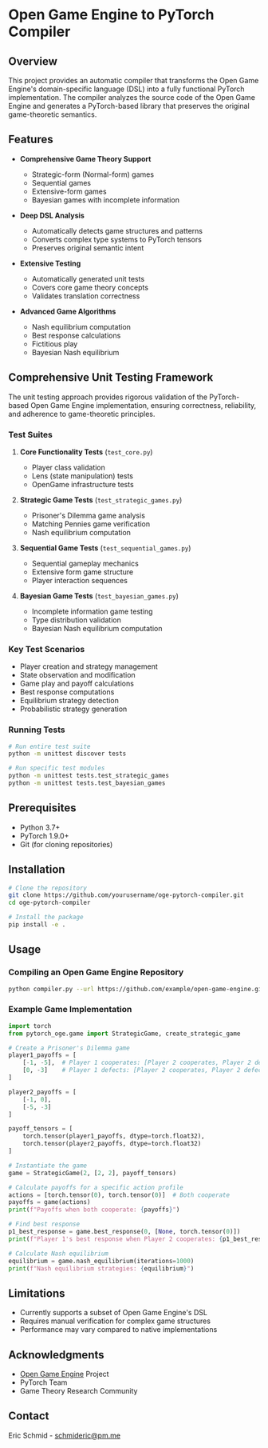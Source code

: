 # Open Game Engine to PyTorch Compiler

## Overview

This project provides an automatic compiler that transforms the Open Game Engine's domain-specific language (DSL) into a fully functional PyTorch implementation. The compiler analyzes the source code of the Open Game Engine and generates a PyTorch-based library that preserves the original game-theoretic semantics.

## Features

- **Comprehensive Game Theory Support**
  - Strategic-form (Normal-form) games
  - Sequential games
  - Extensive-form games 
  - Bayesian games with incomplete information

- **Deep DSL Analysis**
  - Automatically detects game structures and patterns
  - Converts complex type systems to PyTorch tensors
  - Preserves original semantic intent

- **Extensive Testing**
  - Automatically generated unit tests
  - Covers core game theory concepts
  - Validates translation correctness

- **Advanced Game Algorithms**
  - Nash equilibrium computation
  - Best response calculations
  - Fictitious play
  - Bayesian Nash equilibrium

## Comprehensive Unit Testing Framework

The unit testing approach provides rigorous validation of the PyTorch-based Open Game Engine implementation, ensuring correctness, reliability, and adherence to game-theoretic principles.

### Test Suites

1. **Core Functionality Tests** (`test_core.py`)
   - Player class validation
   - Lens (state manipulation) tests
   - OpenGame infrastructure tests

2. **Strategic Game Tests** (`test_strategic_games.py`)
   - Prisoner's Dilemma game analysis
   - Matching Pennies game verification
   - Nash equilibrium computation

3. **Sequential Game Tests** (`test_sequential_games.py`)
   - Sequential gameplay mechanics
   - Extensive form game structure
   - Player interaction sequences

4. **Bayesian Game Tests** (`test_bayesian_games.py`)
   - Incomplete information game testing
   - Type distribution validation
   - Bayesian Nash equilibrium computation

### Key Test Scenarios

- Player creation and strategy management
- State observation and modification
- Game play and payoff calculations
- Best response computations
- Equilibrium strategy detection
- Probabilistic strategy generation

### Running Tests

```bash
# Run entire test suite
python -m unittest discover tests

# Run specific test modules
python -m unittest tests.test_strategic_games
python -m unittest tests.test_bayesian_games
```

## Prerequisites

- Python 3.7+
- PyTorch 1.9.0+
- Git (for cloning repositories)

## Installation

```bash
# Clone the repository
git clone https://github.com/yourusername/oge-pytorch-compiler.git
cd oge-pytorch-compiler

# Install the package
pip install -e .
```

## Usage

### Compiling an Open Game Engine Repository

```bash
python compiler.py --url https://github.com/example/open-game-engine.git --output ./pytorch-oge
```

### Example Game Implementation

```python
import torch
from pytorch_oge.game import StrategicGame, create_strategic_game

# Create a Prisoner's Dilemma game
player1_payoffs = [
    [-1, -5],  # Player 1 cooperates: [Player 2 cooperates, Player 2 defects]
    [0, -3]    # Player 1 defects: [Player 2 cooperates, Player 2 defects]
]

player2_payoffs = [
    [-1, 0],   
    [-5, -3]   
]

payoff_tensors = [
    torch.tensor(player1_payoffs, dtype=torch.float32),
    torch.tensor(player2_payoffs, dtype=torch.float32)
]

# Instantiate the game
game = StrategicGame(2, [2, 2], payoff_tensors)

# Calculate payoffs for a specific action profile
actions = [torch.tensor(0), torch.tensor(0)]  # Both cooperate
payoffs = game(actions)
print(f"Payoffs when both cooperate: {payoffs}")

# Find best response
p1_best_response = game.best_response(0, [None, torch.tensor(0)])
print(f"Player 1's best response when Player 2 cooperates: {p1_best_response}")

# Calculate Nash equilibrium
equilibrium = game.nash_equilibrium(iterations=1000)
print(f"Nash equilibrium strategies: {equilibrium}")
```

## Limitations

- Currently supports a subset of Open Game Engine's DSL
- Requires manual verification for complex game structures
- Performance may vary compared to native implementations

## Acknowledgments

- [Open Game Engine](https://github.com/your-open-game-engine-link) Project
- PyTorch Team
- Game Theory Research Community

## Contact

Eric Schmid - schmideric@pm.me
